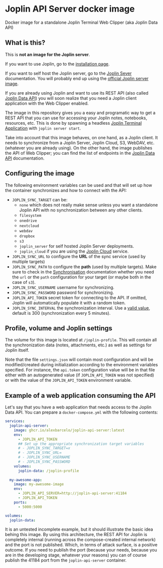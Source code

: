 # Joplin API Server docker image

Docker image for a standalone Joplin Terminal Web Clipper (aka Joplin Data API)

## What is this?

This is **not an image for the Joplin server**.

If you want to use Joplin, go to the [installation page](https://joplinapp.org/help/install/).

If you want to self host the Joplin server, go to the [Joplin Sever](https://joplinapp.org/help/dev/spec/architecture#joplin-server) documentation. You will probably end up using the [official Joplin server image](https://github.com/laurent22/joplin/blob/dev/packages/server/README.md).

If you are already using Joplin and want to use its REST API (also called [Joplin Data API](https://joplinapp.org/help/api/references/rest_api)) you will soon realize that you need a Joplin client application with the Web Clipper enabled.

The image in this repository gives you a easy and programatic way to get a REST API that you can use for accessing your Joplin notes, notebooks, resources, etc. This is done by spawning a headless [Joplin Terminal Application](https://joplinapp.org/help/apps/terminal) with `joplin server start`.

Take into account that this image behaves, on one hand, as a Joplin client. It needs to synchronize from a Joplin Server, Joplin Cloud, S3, WebDAV, etc. (whatever you are already using). On the other hand, the image publishes the API of Web Clipper; you can find the list of endpoints in the [Joplin Data API](https://joplinapp.org/help/api/references/rest_api) documentation.

## Configuring the image

The following environment variables can be used and that will set up how the container synchronizes and how to connect with the API:

- `JOPLIN_SYNC_TARGET` can be:
  - `none` which does not really make sense unless you want a standalone Joplin API with no synchronization between any other clients.
  - `filesystem` 
  - `onedrive`
  - `nextcloud`
  - `webdav`
  - `dropbox`
  - `s3`
  - `joplin_server` for self hosted Joplin Server deployments.
  - `joplin_cloud` if you are using the [Joplin Cloud](https://joplinapp.org/plans/) service.
- `JOPLIN_SYNC_URL` to configure the **URL** of the sync service (used by multiple targets)
- `JOPLIN_SYNC_PATH` to configure the **path** (used by multiple targets). Make sure to check in the [Synchronisation](https://joplinapp.org/help/apps/terminal#synchronisation) documentation whether you need the `url` or the `path` configuration for your target (or maybe both in the case of `s3`).
- `JOPLIN_SYNC_USERNAME` username for synchronizing.
- `JOPLIN_SYNC_PASSWORD` password for synchronizing.
- `JOPLIN_API_TOKEN` secret token for connecting to the API. If omitted, Joplin will automatically populate it with a random token.
- `JOPLIN_SYNC_INTERVAL` the synchronization interval. Use a [valid value](https://joplinapp.org/help/apps/terminal#commands), default is 300 (synchronization every 5 minutes).

## Profile, volume and Joplin settings

The volume for this image is located at `/joplin-profile`. This will contain all the synchronization data (notes, attachments, etc.) as well as settings for Joplin itself.

Note that the file `settings.json` will contain most configuration and will be modified/created during initialization according to the environment variables specified. For instance, the `api.token` configuration value will be in that file either with an autogenerated value (if `JOPLIN_API_TOKEN` was not specified) or with the value of the `JOPLIN_API_TOKEN` environment variable.

## Example of a web application consuming the API

Let's say that you have a web application that needs access to the Joplin Data API. You can prepare a `docker-compose.yml` with the following contents:

```yaml
services:
  joplin-api-server:
    image: ghcr.io/alexbarcelo/joplin-api-server:latest
    env:
      - JOPLIN_API_TOKEN
      ## Set up the appropriate synchronization target variables
      # - JOPLIN_SYNC_TARGET=x
      # - JOPLIN_SYNC_URL=
      # - JOPLIN_SYNC_USERNAME
      # - JOPLIN_SYNC_PASSWORD
    volumes:
      joplin-data: /joplin-profile
  
  my-awesome-app:
    image: my-awesome-image
    env:
      - JOPLIN_API_SERVER=http://joplin-api-server:41184
      - JOPLIN_API_TOKEN
    ports:
      - 5000:5000

volumes:
  joplin-data:
```

It is an untested incomplete example, but it should illustrate the basic idea behing this image. By using this architecture, the REST API for Joplin is completely internal (running across the compose-created internal network) and the port is not published. Which, in terms of attack surface, is a positive outcome. If you need to publish the port (because your needs, because you are in the developing stage, whatever your reasons) you can of course publish the 41184 port from the `joplin-api-server` container.
